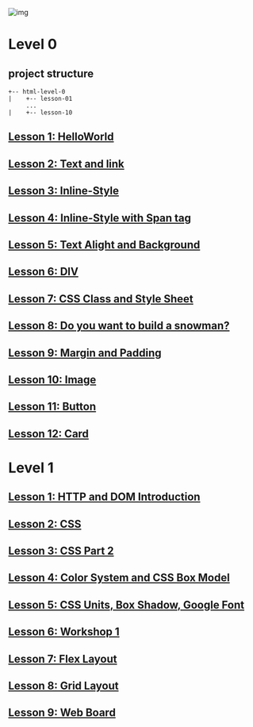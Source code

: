 ![img](./logo.png)

# Level 0

## project structure
```
+-- html-level-0
|    +-- lesson-01
     ...
|    +-- lesson-10
```

## [Lesson 1: HelloWorld](./lv00/01.md)

## [Lesson 2: Text and link](./lv00/02.md)

## [Lesson 3: Inline-Style](./lv00/03.md)

## [Lesson 4: Inline-Style with Span tag](./lv00/04.md)

## [Lesson 5: Text Alight and Background](./lv00/05.md)

## [Lesson 6: DIV](./lv00/06.md)

## [Lesson 7: CSS Class and Style Sheet](./lv00/07.md)

## [Lesson 8: Do you want to build a snowman?](./lv00/08.md)

## [Lesson 9: Margin and Padding](./lv00/09.md)

## [Lesson 10: Image](./lv00/10.md)

## [Lesson 11: Button](./lv00/11.md)

## [Lesson 12: Card](./lv00/12.md)


# Level 1

## [Lesson 1: HTTP and DOM Introduction](./lv01/01.md)

## [Lesson 2: CSS](./lv01/02.md)

## [Lesson 3: CSS Part 2](./lv01/03.md)

## [Lesson 4: Color System and CSS Box Model](./lv01/04.md)

## [Lesson 5: CSS Units, Box Shadow, Google Font](./lv01/05.md)

## [Lesson 6: Workshop 1](./lv01/06.md)

## [Lesson 7: Flex Layout](./lv01/07-flex.md)

## [Lesson 8: Grid Layout](./lv01/08-grid.md)

## [Lesson 9: Web Board](./lv01/09-web-board.md)
